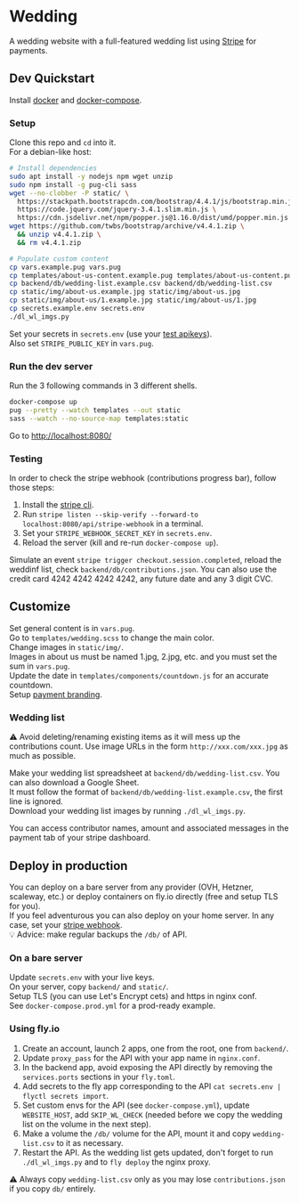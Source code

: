 # Wedding

A wedding website with a full-featured wedding list using [Stripe](stripe.com/) for payments.

## Dev Quickstart

Install [docker](https://docs.docker.com/get-docker/) and [docker-compose](https://docs.docker.com/compose).  

### Setup

Clone this repo and `cd` into it.  
For a debian-like host:

```bash
# Install dependencies
sudo apt install -y nodejs npm wget unzip
sudo npm install -g pug-cli sass
wget --no-clobber -P static/ \
  https://stackpath.bootstrapcdn.com/bootstrap/4.4.1/js/bootstrap.min.js \
  https://code.jquery.com/jquery-3.4.1.slim.min.js \
  https://cdn.jsdelivr.net/npm/popper.js@1.16.0/dist/umd/popper.min.js
wget https://github.com/twbs/bootstrap/archive/v4.4.1.zip \
  && unzip v4.4.1.zip \
  && rm v4.4.1.zip

# Populate custom content
cp vars.example.pug vars.pug
cp templates/about-us-content.example.pug templates/about-us-content.pug
cp backend/db/wedding-list.example.csv backend/db/wedding-list.csv
cp static/img/about-us.example.jpg static/img/about-us.jpg
cp static/img/about-us/1.example.jpg static/img/about-us/1.jpg
cp secrets.example.env secrets.env  
./dl_wl_imgs.py
```

Set your secrets in `secrets.env` (use your [test apikeys](https://dashboard.stripe.com/test/apikeys)).  
Also set `STRIPE_PUBLIC_KEY` in `vars.pug`.

### Run the dev server

Run the 3 following commands in 3 different shells.

```bash
docker-compose up
pug --pretty --watch templates --out static
sass --watch --no-source-map templates:static 
```

Go to <http://localhost:8080/>

### Testing

In order to check the stripe webhook (contributions progress bar), follow those steps:  

1. Install the [stripe cli](https://stripe.com/docs/stripe-cli).  
2. Run `stripe listen --skip-verify --forward-to localhost:8080/api/stripe-webhook` in a terminal.  
3. Set your `STRIPE_WEBHOOK_SECRET_KEY` in `secrets.env`.  
4. Reload the server (kill and re-run `docker-compose up`).  

Simulate an event `stripe trigger checkout.session.completed`, reload the weddinf list, check `backend/db/contributions.json`.
You can also use the credit card 4242 4242 4242 4242, any future date and any 3 digit CVC.  

## Customize

Set general content is in `vars.pug`.  
Go to `templates/wedding.scss` to change the main color.  
Change images in `static/img/`.  
Images in about us must be named 1.jpg, 2.jpg, etc. and you must set the sum in `vars.pug`.  
Update the date in `templates/components/countdown.js` for an accurate countdown.  
Setup [payment branding](https://dashboard.stripe.com/settings/branding).

### Wedding list

:warning: Avoid deleting/renaming existing items as it will mess up the contributions count. Use image URLs in the form `http://xxx.com/xxx.jpg` as  much as possible.  

Make your wedding list spreadsheet at `backend/db/wedding-list.csv`. You can also download a Google Sheet.  
It must follow the format of `backend/db/wedding-list.example.csv`, the first line is ignored.  
Download your wedding list images by running `./dl_wl_imgs.py`.  

You can access contributor names, amount and associated messages in the payment tab of your stripe dashboard.

## Deploy in production

You can deploy on a bare server from any provider (OVH, Hetzner, scaleway, etc.) or deploy containers on fly.io directly (free and setup TLS for you).  
If you feel adventurous you can also deploy on your home server. In any case, set your [stripe webhook](https://dashboard.stripe.com/webhooks).  
:bulb: Advice: make regular backups the `/db/` of API.  

### On a bare server

Update `secrets.env` with your live keys.  
On your server, copy `backend/` and `static/`.  
Setup TLS (you can use Let's Encrypt cets) and https in nginx conf.  
See `docker-compose.prod.yml` for a prod-ready example.

### Using fly.io

1. Create an account, launch 2 apps, one from the root, one from `backend/`.  
2. Update `proxy_pass` for the API with your app name in `nginx.conf`.  
3. In the backend app, avoid exposing the API directly by removing the `services.ports` sections in your `fly.toml`.  
4. Add secrets to the fly app corresponding to the API `cat secrets.env | flyctl secrets import`.  
5. Set custom envs for the API (see `docker-compose.yml`), update `WEBSITE_HOST`, add `SKIP_WL_CHECK` (needed before we copy the wedding list on the volume in the next step).  
6. Make a volume the `/db/` volume for the API, mount it and copy `wedding-list.csv` to it as necessary.  
7. Restart the API.
As the wedding list gets updated, don't forget to run `./dl_wl_imgs.py` and to `fly deploy` the nginx proxy.  

:warning: Always copy `wedding-list.csv` only as you may lose `contributions.json` if you copy `db/` entirely.  
